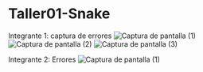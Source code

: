 # Taller01-Snake
Integrante 1: captura de errores
![Captura de pantalla (1)](https://github.com/alex3952/Taller01-Snake/assets/107369011/3efe8af9-f848-4ced-a33a-b15409b40654)
![Captura de pantalla (2)](https://github.com/alex3952/Taller01-Snake/assets/107369011/78235ad3-0bb5-4551-b41e-4064da577816)
![Captura de pantalla (3)](https://github.com/alex3952/Taller01-Snake/assets/107369011/e24f3c90-e6da-49ab-9a17-02f6c22b73ba)

Integrante 2: Errores
![Captura de pantalla (1)](https://github.com/alex3952/Taller01-Snake/assets/117329019/0ad171eb-a3c8-4115-bb22-17a2893752fb)
